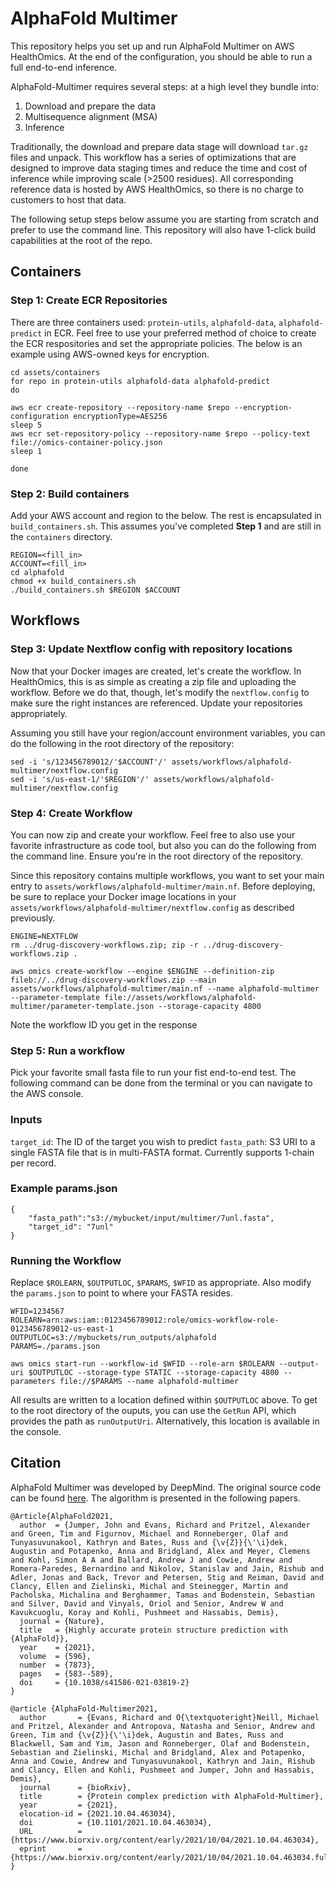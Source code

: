 # AlphaFold Multimer

This repository helps you set up and run AlphaFold Multimer on AWS HealthOmics. At the end of the configuration, you should be able to run a full end-to-end inference.

AlphaFold-Multimer requires several steps: at a high level they bundle into:
1. Download and prepare the data
2. Multisequence alignment (MSA) 
3. Inference

Traditionally, the download and prepare data stage will download `tar.gz` files and unpack. This workflow has a series of optimizations that are designed to improve data staging times and reduce the time and cost of inference while improving scale (>2500 residues). All corresponding reference data is hosted by AWS HealthOmics, so there is no charge to customers to host that data.

The following setup steps below assume you are starting from scratch and prefer to use the command line. This repository will also have 1-click build capabilities at the root of the repo.

## Containers

### Step 1: Create ECR Repositories

There are three containers used: `protein-utils`, `alphafold-data`, `alphafold-predict` in ECR. Feel free to use your preferred method of choice to create the ECR respositories and set the appropriate policies. The below is an example using AWS-owned keys for encryption.

```
cd assets/containers
for repo in protein-utils alphafold-data alphafold-predict
do

aws ecr create-repository --repository-name $repo --encryption-configuration encryptionType=AES256
sleep 5
aws ecr set-repository-policy --repository-name $repo --policy-text file://omics-container-policy.json
sleep 1

done
```

### Step 2: Build containers

Add your AWS account and region to the below. The rest is encapsulated in `build_containers.sh`. This assumes you've completed **Step 1** and are still in the `containers` directory.

```
REGION=<fill_in>
ACCOUNT=<fill_in>
cd alphafold
chmod +x build_containers.sh
./build_containers.sh $REGION $ACCOUNT
```

## Workflows

### Step 3: Update Nextflow config with repository locations

Now that your Docker images are created, let's create the workflow. In HealthOmics, this is as simple as creating a zip file and uploading the workflow. Before we do that, though, let's modify the `nextflow.config` to make sure the right instances are referenced. Update your repositories appropriately.

Assuming you still have your region/account environment variables, you can do the following in the root directory of the repository:

```
sed -i 's/123456789012/'$ACCOUNT'/' assets/workflows/alphafold-multimer/nextflow.config
sed -i 's/us-east-1/'$REGION'/' assets/workflows/alphafold-multimer/nextflow.config
```

### Step 4: Create Workflow

You can now zip and create your workflow. Feel free to also use your favorite infrastructure as code tool, but also you can do the following from the command line. Ensure you're in the root directory of the repository.

 Since this repository contains multiple workflows, you want to set your main entry to `assets/workflows/alphafold-multimer/main.nf`. Before deploying, be sure to replace your Docker image locations in your `assets/workflows/alphafold-multimer/nextflow.config` as described previously.

```
ENGINE=NEXTFLOW
rm ../drug-discovery-workflows.zip; zip -r ../drug-discovery-workflows.zip .

aws omics create-workflow --engine $ENGINE --definition-zip fileb://../drug-discovery-workflows.zip --main assets/workflows/alphafold-multimer/main.nf --name alphafold-multimer --parameter-template file://assets/workflows/alphafold-multimer/parameter-template.json --storage-capacity 4800
```

Note the workflow ID you get in the response

### Step 5: Run a workflow
Pick your favorite small fasta file to run your fist end-to-end test. The following command can be done from the terminal or you can navigate to the AWS console.

### Inputs

`target_id`: The ID of the target you wish to predict
`fasta_path`: S3 URI to a single FASTA file that is in multi-FASTA format. Currently supports 1-chain per record.


### Example params.json
```
{
    "fasta_path":"s3://mybucket/input/multimer/7unl.fasta",
    "target_id": "7unl"
}
```

### Running the Workflow

Replace `$ROLEARN`, `$OUTPUTLOC`, `$PARAMS`, `$WFID` as appropriate. Also modify the `params.json` to point to where your FASTA resides.

```
WFID=1234567
ROLEARN=arn:aws:iam::0123456789012:role/omics-workflow-role-0123456789012-us-east-1
OUTPUTLOC=s3://mybuckets/run_outputs/alphafold
PARAMS=./params.json

aws omics start-run --workflow-id $WFID --role-arn $ROLEARN --output-uri $OUTPUTLOC --storage-type STATIC --storage-capacity 4800 --parameters file://$PARAMS --name alphafold-multimer
```

All results are written to a location defined within `$OUTPUTLOC` above. To get to the root directory of the ouputs, you can use the `GetRun` API, which provides the path as `runOutputUri`. Alternatively, this location is available in the console.

## Citation
AlphaFold Multimer was developed by DeepMind. The original source code can be found [here](https://github.com/google-deepmind/alphafold). The algorithm is presented in the following papers.

```
@Article{AlphaFold2021,
  author  = {Jumper, John and Evans, Richard and Pritzel, Alexander and Green, Tim and Figurnov, Michael and Ronneberger, Olaf and Tunyasuvunakool, Kathryn and Bates, Russ and {\v{Z}}{\'\i}dek, Augustin and Potapenko, Anna and Bridgland, Alex and Meyer, Clemens and Kohl, Simon A A and Ballard, Andrew J and Cowie, Andrew and Romera-Paredes, Bernardino and Nikolov, Stanislav and Jain, Rishub and Adler, Jonas and Back, Trevor and Petersen, Stig and Reiman, David and Clancy, Ellen and Zielinski, Michal and Steinegger, Martin and Pacholska, Michalina and Berghammer, Tamas and Bodenstein, Sebastian and Silver, David and Vinyals, Oriol and Senior, Andrew W and Kavukcuoglu, Koray and Kohli, Pushmeet and Hassabis, Demis},
  journal = {Nature},
  title   = {Highly accurate protein structure prediction with {AlphaFold}},
  year    = {2021},
  volume  = {596},
  number  = {7873},
  pages   = {583--589},
  doi     = {10.1038/s41586-021-03819-2}
}
```

```
@article {AlphaFold-Multimer2021,
  author       = {Evans, Richard and O{\textquoteright}Neill, Michael and Pritzel, Alexander and Antropova, Natasha and Senior, Andrew and Green, Tim and {\v{Z}}{\'\i}dek, Augustin and Bates, Russ and Blackwell, Sam and Yim, Jason and Ronneberger, Olaf and Bodenstein, Sebastian and Zielinski, Michal and Bridgland, Alex and Potapenko, Anna and Cowie, Andrew and Tunyasuvunakool, Kathryn and Jain, Rishub and Clancy, Ellen and Kohli, Pushmeet and Jumper, John and Hassabis, Demis},
  journal      = {bioRxiv},
  title        = {Protein complex prediction with AlphaFold-Multimer},
  year         = {2021},
  elocation-id = {2021.10.04.463034},
  doi          = {10.1101/2021.10.04.463034},
  URL          = {https://www.biorxiv.org/content/early/2021/10/04/2021.10.04.463034},
  eprint       = {https://www.biorxiv.org/content/early/2021/10/04/2021.10.04.463034.full.pdf},
}
```

